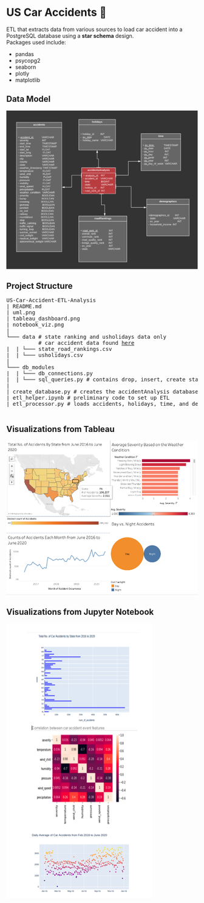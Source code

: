 # US Car Accidents :blue_car:

ETL that extracts data from various sources to load car accident into a 
PostgreSQL database using a **star schema** design.  
Packages used include:

* pandas
* psycopg2
* seaborn
* plotly
* matplotlib

## Data Model
![uml](uml.png)

## Project Structure

<pre>
US-Car-Accident-ETL-Analysis
| README.md
| uml.png
| tableau_dashboard.png
| notebook_viz.png
| 
└─── data # state ranking and usholidays data only  
          # car accident data found <a href="https://www.kaggle.com/sobhanmoosavi/us-accidents" title="us-car-accidents">here</a>
|  | └─── state_road_rankings.csv
|  | └─── usholidays.csv
|
└─── db_modules
|  | └─── db_connections.py
|  | └─── sql_queries.py # contains drop, insert, create statements
|
| create_database.py # creates the accidentAnalysis database tables
| etl_helper.ipynb # preliminary code to set up ETL
| etl_processor.py # loads accidents, holidays, time, and demographics data

</pre>

## Visualizations from Tableau
![tableau visualization](tableau_dashboard.png)
## Visualizations from Jupyter Notebook
![notebook visualization](notebook_viz.png)
